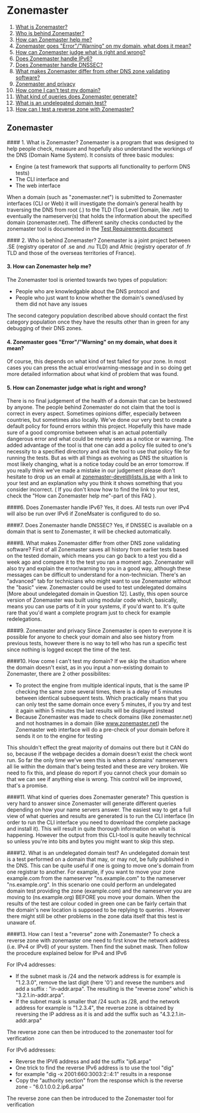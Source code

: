 Zonemaster
==========

1. [What is Zonemaster?](#q1)
2. [Who is behind Zonemaster?](#q2)
3. [How can Zonemaster help me?](#q3)
4. [Zonemaster goes "Error"/"Warning" on my domain, what does it mean?](#q4)
5. [How can Zonemaster judge what is right and wrong?](#q5)
6. [Does Zonemaster handle IPv6?](#q6)
7. [Does Zonemaster handle DNSSEC?](#q7) 
8. [What makes Zonemaster differ from other DNS zone validating software?](#q8)
9. [Zonemaster and privacy](#q9)
10. [How come I can't test my domain?](#q10)
11. [What kind of queries does Zonemaster generate?](#q11)
12. [What is an undelegated domain test?](#undelegated)
13. [How can I test a reverse zone with Zonemaster?](#q13)

Zonemaster
----------
#### 1. What is Zonemaster? <a name="q1"></a>
Zonemaster is a program that was designed to help people check, measure and
hopefully also understand the workings of the DNS (Domain Name System). 
It consists of three basic modules: 
  - Engine (a test framework that supports all functionality to perform DNS tests)
  - The CLI interface and 
  - The web interface 

When a domain (such as "zonemaster.net") is submitted to Zonemaster interfaces (CLI or
Web) it will investigate the domain’s general health by traversing the DNS from root 
(.) to the TLD (Top Level Domain, like .net) to eventually the nameserver(s) that holds 
the information about the specified domain (zonemaster.net). The different sanity checks 
conducted by the zonemaster tool is documented in the [Test Requirements
document](https://github.com/dotse/zonemaster/blob/master/docs/requirements/TestRequirements.md)

#### 2. Who is behind Zonemaster? <a name="q2"></a>
Zonemaster is a joint project between .SE (registry operator of .se and .nu TLD) and Afnic 
(registry operator of .fr TLD and those of the overseas territories of France). 

#### 3. How can Zonemaster help me? <a name="q3"></a>
The Zonemaster tool is oriented towards two types of population: 

  - People who are knowledgable about the DNS protocol and 
  - People who just want to know whether the domain's owned/used by them did not have any issues

The second category population described above should contact the first
category population once they have the results other than in green for any
debugging of their DNS zones.

#### 4. Zonemaster goes "Error"/"Warning" on my domain, what does it mean? <a name="q4"></a>
Of course, this depends on what kind of test failed for your zone. In most cases
you can press the actual error/warning-message and in so doing get more detailed
information about what kind of problem that was found.

#### 5. How can Zonemaster judge what is right and wrong? <a name="q5"></a>
There is no final judgement of the health of a domain that can be bestowed by
anyone. The people behind Zonemaster do not claim that the tool is correct in 
every aspect. Sometimes opinions differ, especially between countries, but sometimes 
also locally. We've done our very best to create a default policy for found errors within 
this project. Hopefully this have made sure of a good compromise between what is an actual 
potentially dangerous error and what could be merely seen as a notice or warning.
The added advantage of the tool is that one can add a policy file suited to
one's necessity to a specified directory and ask the tool to use that policy
file for running the tests.
But as with all things as evolving as DNS the situation is most likely
changing, what is a notice today could be an error tomorrow. If you really think
we've made a mistake in our judgement please don't hesitate to drop us an email
at zonemaster-devel@lists.iis.se with a link to your test and an explanation why you think it
shows something that you consider incorrect. ( If you don't know how to find the
link to your test, check the "How can Zonemaster help me"-part of this FAQ ).

####6. Does Zonemaster handle IPv6? <a name="q6"></a>
Yes, it does. All tests run over IPv4 will also be run over IPv6 if ZoneMsater
is configured to do so.

####7. Does Zonemaster handle DNSSEC? <a name="q7"></a>
Yes, if DNSSEC is available on a domain that is sent to Zonemaster, it will be
checked automatically.

####8. What makes Zonemaster differ from other DNS zone validating software? <a name="q8"></a>
First of all Zonemaster saves all history from earlier tests based on the tested
domain, which means you can go back to a test you did a week ago and compare it
to the test you ran a moment ago.
Zonemaster will also try and explain the error/warning to you in a good way,
although these messages can be difficult to understand for a non-technician. 
There's an "advanced" tab for technicians who might want to use Zonemaster
without the "basic" view. 
Zonemaster could be used to test undelegated domains [More about undelegated
domain in Question 12].
Lastly, this open source version of Zonemaster was built using modular code
which, basically, means you can use parts of it in your systems, if you'd want
to. It's quite rare that you'd want a complete program just to check for example
redelegations.

####9. Zonemaster and privacy <a name="q9"></a>
Since Zonemaster is open to everyone it is possible for anyone to check your
domain and also see history from previous tests, however there is no way to tell
who has run a specific test since nothing is logged except the time of the test.

####10. How come I can't test my domain? <a name="q10"></a>
If we skip the situation where the domain doesn't exist, as in you input a
non-existing domain to Zonemaster, there are 2 other possibilites: 
  - To protect the engine from multiple identical inputs, that is the same IP
    checking the same zone several times, there is a delay of 5 minutes between
    identical subsequent tests. Which practically means that you can only test the
    same domain once every 5 minutes, if you try and test it again within 5 minutes
    the last results will be displayed instead </li>
  - Because Zonemaster was made to check domains (like zonemaster.net) and not hostnames
    in a domain (like www.zonemaster.net) the Zonemaster web interface will do a pre-check of
    your domain before it sends it on to the engine for testing 

This shouldn't effect the great majority of domains out there but it CAN do so, because if the
webpage decides a domain doesn't exist the check wont run. So far the only time
we've seen this is when a domains' nameservers all lie within the domain that's
being tested and these are very broken. We need to fix this, and please do
report if you cannot check your domain so that we can see if anything else is
wrong. This control will be improved, that's a promise.

####11. What kind of queries does Zonemaster generate? <a name="q11"></a>
This question is very hard to answer since Zonemaster will generate different
queries depending on how your name servers answer. The easiest way to get a full
view of what queries and results are generated is to run the
CLI interface (In order to run the CLI interface you need to download the
complete package and install it). This will result in quite thorough information on what
is happening. However the output from this CLI-tool is quite heavily technical
so unless you're into bits and bytes you might want to skip this step.

####12. What is an undelegated domain test? <a name="undelegated"></a>
An undelegated domain test is a test performed on a domain that may, or may not,
be fully published in the DNS. This can be quite useful if one is going to move
one's domain from one registrar to another. 
For example, if you want to move your zone example.com from the nameserver
"ns.example.com" to the nameserver "ns.example.org". In this scenario one could perform 
an undelegated domain test providing the zone (example.com) and the nameserver you are moving to
(ns.example.org) BEFORE you move your domain. 
When the results of the test are colour coded in green one can be fairly certain
that the domain's new location is supposed to be replying to queries . However there 
might still be other problems in the zone data itself that this test is unaware of.

####13. How can I test a "reverse" zone with Zonemaster? <a name="q13"></a>
To check a reverse zone with zonemaster one need to first know the network
address (i.e. IPv4 or IPv6) of your system. Then find the subnet mask. Then
follow the procedure explained below for IPv4 and IPv6

For IPv4 addresses:
  - If the subnet mask is /24 and the network address is for example is
    "1.2.3.0", remove the last digit (here '0') and revese the numbers and add a suffix :
    "in-addr.arpa". The resulting is the "reverse zone" which is
    "3.2.1.in-addr.arpa".
  - If the subnet mask is smaller that /24 such as /28, and the network address
    for example is "1.2.3.4", the reverse zone is obtained by reversing the IP
    address as it is and add the suffix such as "4.3.2.1.in-addr.arpa"

The reverse zone can then be introduced to the zonemaster tool for verification

For IPv6 addresses:
  - Reverse the IPV6 address and add the suffix "ip6.arpa" 
  - One trick to find the reverse IPv6 address is to use the tool "dig"
  - for example "dig -x 2001:660:3003:2::4:1" results in a response
  - Copy the "authority section" from the response which is the reverse zone - "6.0.1.0.0.2.ip6.arpa"

The reverse zone can then be introduced to the Zonemaster tool for verification



